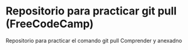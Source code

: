 # Repositorio para practicar git pull (FreeCodeCamp)
Repositorio para practicar el comando git pull
Comprender y anexadno
